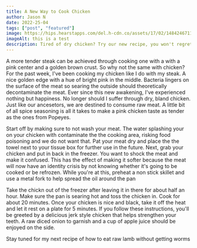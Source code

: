 ```yaml
---
title: A New Way to Cook Chicken
author: Jason N
date: 2022-25-04
tags: ["post", "featured"]
image: https://hips.hearstapps.com/del.h-cdn.co/assets/17/02/1484246711-raw-chicken-strips.jpg
imageAlt: this is a test
description: Tired of dry chicken? Try our new recipe, you won't regret it
---
```



A more tender steak can be achieved through cooking one with a with a pink center and a golden brown crust. So why not the same with chicken? For the past week, I've been cooking my chicken like I do with my steak. A nice golden edge with a hue of bright pink in the middle. Bacteria lingers on the surface of the meat so searing the outside should theoretically decontaminate the meat. Ever since this new awakening, I've experienced nothing but happiness. No longer should I suffer through dry, bland chicken. Just like our ancesetors, we are destined to consume raw meat. A little bit of all spice seasoning is all it takes to make a pink chicken taste as tender as the ones from Popeyes. 

Start off by making sure to not wash your meat. The water splashing your on your chicken with contaminate the the cooking area, risking food poisoning and we do not want that. Pat your meat dry and place the the towel next to your tissue box for further use in the future. Next, grab your chicken and put in back in the freezer. You want to shock the meat and make it confused. This has the effect of making it softer because the meat will now have an identity crisis by not knowing whether it's going to be cooked or be refrozen. While you're at this, preheat a non stick skillet and use a metal fork to help spread the oil around the pan

Take the chickn out of the freezer after leaving it in there for about half an hour. Make sure the pan is searing hot and toss the chicken in. Cook for about 20 minutes. Once your chicken is nice and black, take it off the heat and let it rest on a plate for 5 minutes. If you follow these instructions, you'll be greeted by a delicious jerk style chicken that helps strengthen your teeth. A raw diced onion to garnish and a cup of apple juice should be enjoyed on the side. 
























Stay tuned for my next recipe of how to eat raw lamb without getting worms


